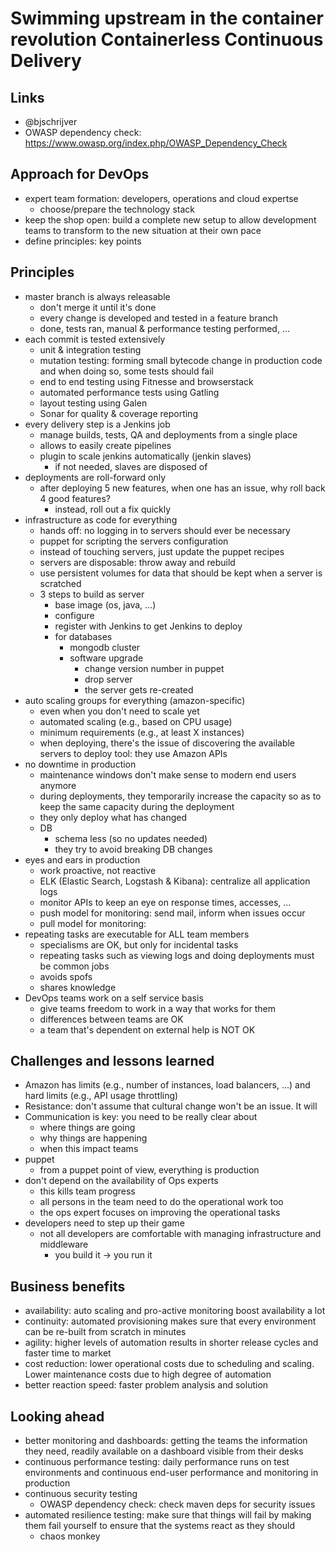 
# Swimming upstream in the container revolution Containerless Continuous Delivery

## Links
* @bjschrijver
* OWASP dependency check: https://www.owasp.org/index.php/OWASP_Dependency_Check

## Approach for DevOps
* expert team formation: developers, operations and cloud expertse
  * choose/prepare the technology stack
* keep the shop open: build a complete new setup to allow development teams to transform to the new situation at their own pace
* define principles: key points

## Principles
* master branch is always releasable
  * don't merge it until it's done
  * every change is developed and tested in a feature branch
  * done, tests ran, manual & performance testing performed, ...
* each commit is tested extensively
  * unit & integration testing
  * mutation testing: forming small bytecode change in production code and when doing so, some tests should fail
  * end to end testing using Fitnesse and browserstack
  * automated performance tests using Gatling
  * layout testing using Galen
  * Sonar for quality & coverage reporting
* every delivery step is a Jenkins job
  * manage builds, tests, QA and deployments from a single place
  * allows to easily create pipelines
  * plugin to scale jenkins automatically (jenkin slaves)
    * if not needed, slaves are disposed of
* deployments are roll-forward only
  * after deploying 5 new features, when one has an issue, why roll back 4 good features?
    * instead, roll out a fix quickly
* infrastructure as code for everything
  * hands off: no logging in to servers should ever be necessary
  * puppet for scripting the servers configuration
  * instead of touching servers, just update the puppet recipes
  * servers are disposable: throw away and rebuild
  * use persistent volumes for data that should be kept when a server is scratched
  * 3 steps to build as server
    * base image (os, java, ...)
    * configure
    * register with Jenkins to get Jenkins to deploy
    * for databases
      * mongodb cluster
      * software upgrade
        * change version number in puppet
        * drop server
        * the server gets re-created
* auto scaling groups for everything (amazon-specific)
  * even when you don't need to scale yet
  * automated scaling (e.g., based on CPU usage)
  * minimum requirements (e.g., at least X instances)
  * when deploying, there's the issue of discovering the available servers to deploy tool: they use Amazon APIs
* no downtime in production
  * maintenance windows don't make sense to modern end users anymore
  * during deployments, they temporarily increase the capacity so as to keep the same capacity during the deployment
  * they only deploy what has changed
  * DB
    * schema less (so no updates needed)
    * they try to avoid breaking DB changes
* eyes and ears in production
  * work proactive, not reactive
  * ELK (Elastic Search, Logstash & Kibana): centralize all application logs
  * monitor APIs to keep an eye on response times, accesses, ...
  * push model for monitoring: send mail, inform when issues occur
  * pull model for monitoring:
* repeating tasks are executable for ALL team members
  * specialisms are OK, but only for incidental tasks
  * repeating tasks such as viewing logs and doing deployments must be common jobs
  * avoids spofs
  * shares knowledge
* DevOps teams work on a self service basis
  * give teams freedom to work in a way that works for them
  * differences between teams are OK
  * a team that's dependent on external help is NOT OK

## Challenges and lessons learned
* Amazon has limits (e.g., number of instances, load balancers, ...) and hard limits (e.g., API usage throttling)
* Resistance: don't assume that cultural change won't be an issue. It will
* Communication is key: you need to be really clear about
  * where things are going
  * why things are happening
  * when this impact teams
* puppet
  * from a puppet point of view, everything is production
* don't depend on the availability of Ops experts
  * this kills team progress
  * all persons in the team need to do the operational work too
  * the ops expert focuses on improving the operational tasks
* developers need to step up their game
  * not all developers are comfortable with managing infrastructure and middleware
    * you build it -> you run it

## Business benefits
* availability: auto scaling and pro-active monitoring boost availability a lot
* continuity: automated provisioning makes sure that every environment can be re-built from scratch in minutes
* agility: higher levels of automation results in shorter release cycles and faster time to market
* cost reduction: lower operational costs due to scheduling and scaling. Lower maintenance costs due to high degree of automation
* better reaction speed: faster problem analysis and solution

## Looking ahead
* better monitoring and dashboards: getting the teams the information they need, readily available on a dashboard visible from their desks
* continuous performance testing: daily performance runs on test environments and continuous end-user performance and monitoring in production
* continuous security testing
  * OWASP dependency check: check maven deps for security issues
* automated resilience testing: make sure that things will fail by making them fail yourself to ensure that the systems react as they should
  * chaos monkey
